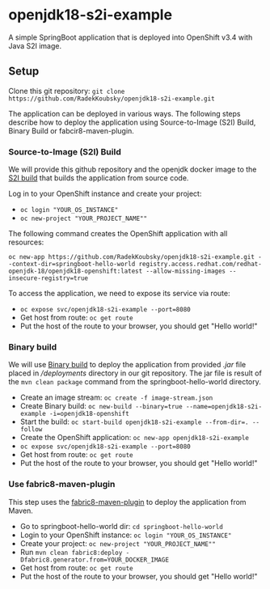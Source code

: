# openjdk18-s2i-example
A simple SpringBoot application that is deployed into OpenShift v3.4 with Java S2I image.

## Setup
Clone this git repository: `git clone https://github.com/RadekKoubsky/openjdk18-s2i-example.git`

The application can be deployed in various ways. The following steps describe how to deploy the application using
Source-to-Image (S2I) Build, Binary Build or fabcir8-maven-plugin.

### Source-to-Image (S2I) Build
We will provide this github repository and the openjdk docker image to the [S2I build](https://docs.openshift.com/container-platform/3.4/architecture/core_concepts/builds_and_image_streams.html#source-build) that builds the application from source code.

Log in to your OpenShift instance and create your project:

 * `oc login "YOUR_OS_INSTANCE"`
 * `oc new-project "YOUR_PROJECT_NAME""`

The following command creates the OpenShift application with all resources:

`oc new-app https://github.com/RadekKoubsky/openjdk18-s2i-example.git --context-dir=springboot-hello-world registry.access.redhat.com/redhat-openjdk-18/openjdk18-openshift:latest --allow-missing-images --insecure-registry=true`

To access the application, we need to expose its service via route:

* `oc expose svc/openjdk18-s2i-example --port=8080`
* Get host from route: `oc get route`
* Put the host of the route to your browser, you should get "Hello world!"

### Binary build
We will use [Binary build](https://docs.openshift.com/container-platform/3.4/dev_guide/builds.html#binary-source) to deploy the application from provided _.jar_ file placed in _/deployments_ directory in our git repository. The jar file is result of the `mvn clean package` command from the springboot-hello-world directory.

* Create an image stream: `oc create -f image-stream.json`
* Create Binary build: `oc new-build --binary=true --name=openjdk18-s2i-example -i=openjdk18-openshift`
* Start the build: `oc start-build openjdk18-s2i-example --from-dir=. --follow`
* Create the OpenShift application: `oc new-app openjdk18-s2i-example`
* `oc expose svc/openjdk18-s2i-example --port=8080`
* Get host from route: `oc get route`
* Put the host of the route to your browser, you should get "Hello world!"

### Use fabric8-maven-plugin
This step uses the [fabric8-maven-plugin](https://maven.fabric8.io/) to deploy the application from Maven.

 * Go to springboot-hello-world dir: `cd springboot-hello-world`
 * Login to your OpenShift instance: `oc login "YOUR_OS_INSTANCE"`
 * Create your project: `oc new-project "YOUR_PROJECT_NAME""`
 * Run `mvn clean fabric8:deploy -Dfabric8.generator.from=YOUR_DOCKER_IMAGE`
 * Get host from route: `oc get route`
 * Put the host of the route to your browser, you should get "Hello world!"
